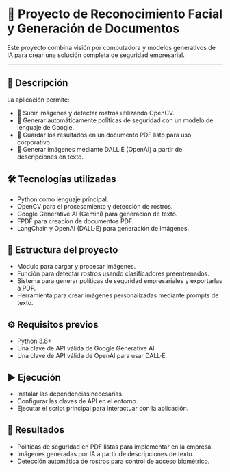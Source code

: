 # 📌 Proyecto de Reconocimiento Facial y Generación de Documentos

Este proyecto combina visión por computadora y modelos generativos de IA para crear una solución completa de seguridad empresarial.

---


## 🚀 Descripción
La aplicación permite:
- 📂 Subir imágenes y detectar rostros utilizando OpenCV.
- 🤖 Generar automáticamente políticas de seguridad con un modelo de lenguaje de Google.
- 📝 Guardar los resultados en un documento PDF listo para uso corporativo.
- 🎨 Generar imágenes mediante DALL·E (OpenAI) a partir de descripciones en texto.

## 🛠️ Tecnologías utilizadas
- Python como lenguaje principal.
- OpenCV para el procesamiento y detección de rostros.
- Google Generative AI (Gemini) para generación de texto.
- FPDF para creación de documentos PDF.
- LangChain y OpenAI (DALL·E) para generación de imágenes.

## 📂 Estructura del proyecto
- Módulo para cargar y procesar imágenes.
- Función para detectar rostros usando clasificadores preentrenados.
- Sistema para generar políticas de seguridad empresariales y exportarlas a PDF.
- Herramienta para crear imágenes personalizadas mediante prompts de texto.

## ⚙️ Requisitos previos
- Python 3.8+
- Una clave de API válida de Google Generative AI.
- Una clave de API válida de OpenAI para usar DALL·E.

## ▶️ Ejecución
- Instalar las dependencias necesarias.
- Configurar las claves de API en el entorno.
- Ejecutar el script principal para interactuar con la aplicación.

## 📑 Resultados
- Políticas de seguridad en PDF listas para implementar en la empresa.
- Imágenes generadas por IA a partir de descripciones de texto.
- Detección automática de rostros para control de acceso biométrico.
